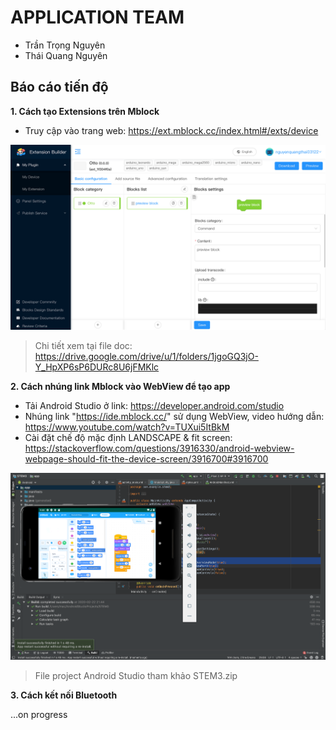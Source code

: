 # APPLICATION TEAM

* Trần Trọng Nguyên
* Thái Quang Nguyên

## Báo cáo tiến độ

**1. Cách tạo Extensions trên Mblock**

* Truy cập vào trang web: https://ext.mblock.cc/index.html#/exts/device

![Image of Mblock Website Extension](https://github.com/BKRAstem/Otto/blob/master/Application/Media/Screen%20Shot%202020-02-22%20at%2011.38.44.png)
> Chi tiết xem tại file doc: https://drive.google.com/drive/u/1/folders/1jgoGQ3jO-Y_HpXP6sP6DURc8U6jFMKlc

**2. Cách nhúng link Mblock vào WebView để tạo app**

* Tải Android Studio ở link: https://developer.android.com/studio
* Nhúng link "https://ide.mblock.cc/" sử dụng WebView, video hướng dẫn: https://www.youtube.com/watch?v=TUXui5ItBkM
* Cài đặt chế độ mặc định LANDSCAPE & fit screen: https://stackoverflow.com/questions/3916330/android-webview-webpage-should-fit-the-device-screen/3916700#3916700

![Image of Mblock WebView](https://github.com/BKRAstem/Otto/blob/master/Application/Media/Screen%20Shot%202020-02-22%20at%2021.44.37.png)
> File project Android Studio tham khảo STEM3.zip

**3. Cách kết nối Bluetooth**

...on progress

